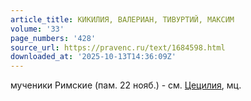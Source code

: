 ```yaml
---
article_title: КИКИЛИЯ, ВАЛЕРИАН, ТИВУРТИЙ, МАКСИМ
volume: '33'
page_numbers: '428'
source_url: https://pravenc.ru/text/1684598.html
downloaded_at: '2025-10-13T14:36:09Z'
---
```


мученики Римские (пам. 22 нояб.) - см. [Цецилия](https://pravenc.ru/text/Цецилия.html), мц.

